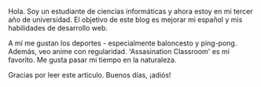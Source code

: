 Hola. Soy un estudiante de ciencias informáticas y ahora estoy en mi tercer año de universidad. El objetivo de este blog es mejorar mi español y mis habilidades de desarrollo web.

A mí me gustan los deportes - especialmente baloncesto y ping-pong. Además, veo anime con regularidad. 'Assasination Classroom' es mi favorito. Me gusta pasar mi tiempo en la naturaleza.

Gracias por leer este articulo.
Buenos días, ¡adiós!